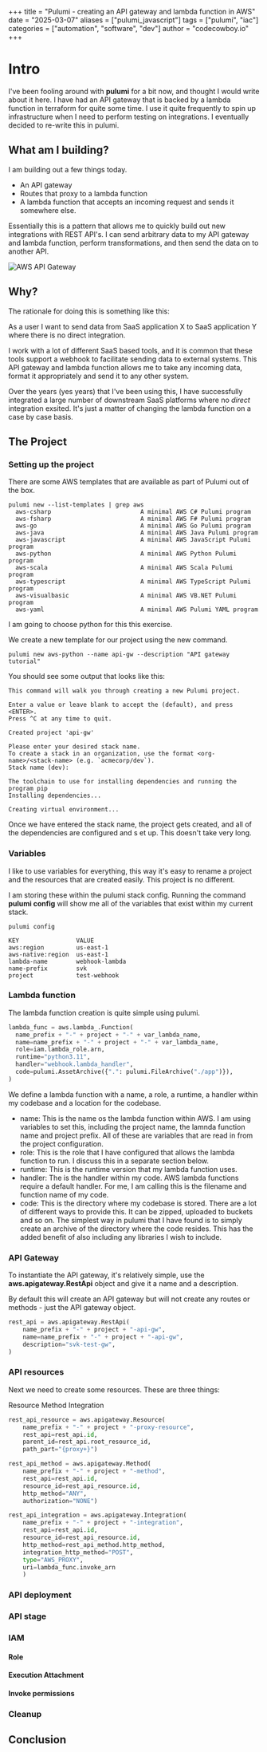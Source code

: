 +++
title = "Pulumi - creating an API gateway and lambda function in AWS"
date = "2025-03-07"
aliases = ["pulumi_javascript"]
tags = ["pulumi", "iac"]
categories = ["automation", "software", "dev"]
author = "codecowboy.io"
+++

# Intro
I've been fooling around with **pulumi** for a bit now, and thought I would write about it here. 
I have had an API gateway that is backed by a lambda function in terraform for quite some time. I use it quite frequently to spin up infrastructure when I need to perform testing on integrations. I eventually decided to re-write this in pulumi. 

## What am I building?
I am building out a few things today. 
- An API gateway
- Routes that proxy to a lambda function
- A lambda function that accepts an incoming request and sends it somewhere else.

Essentially this is a pattern that allows me to quickly build out new integrations with REST API's. 
I can send arbitrary data to my API gateway and lambda function, perform transformations, and then send the data on to another API.

![AWS API Gateway](/images/aws_api_gateway.jpg)

## Why?
The rationale for doing this is something like this:

As a user I want to send data from SaaS application X to SaaS application Y where there is no direct integration.

I work with a lot of different SaaS based tools, and it is common that these tools support a webhook to facilitate sending data to external systems. This API gateway and lambda function allows me to take any incoming data, format it appropriately and send it to any other system.

Over the years (yes years) that I've been using this, I have successfully integrated a large number of downstream SaaS platforms where no *direct* integration exsited. It's just a matter of changing the lambda function on a case by case basis.

## The Project 

### Setting up the project
There are some AWS templates that are available as part of Pulumi out of the box.

```Shell
pulumi new --list-templates | grep aws
  aws-csharp                         A minimal AWS C# Pulumi program
  aws-fsharp                         A minimal AWS F# Pulumi program
  aws-go                             A minimal AWS Go Pulumi program
  aws-java                           A minimal AWS Java Pulumi program
  aws-javascript                     A minimal AWS JavaScript Pulumi program
  aws-python                         A minimal AWS Python Pulumi program
  aws-scala                          A minimal AWS Scala Pulumi program
  aws-typescript                     A minimal AWS TypeScript Pulumi program
  aws-visualbasic                    A minimal AWS VB.NET Pulumi program
  aws-yaml                           A minimal AWS Pulumi YAML program

```

I am going to choose python for this this exercise.

We create a new template for our project using the new command.

```Shell
pulumi new aws-python --name api-gw --description "API gateway tutorial"
```

You should see some output that looks like this:

```Shell
This command will walk you through creating a new Pulumi project.

Enter a value or leave blank to accept the (default), and press <ENTER>.
Press ^C at any time to quit.

Created project 'api-gw'

Please enter your desired stack name.
To create a stack in an organization, use the format <org-name>/<stack-name> (e.g. `acmecorp/dev`).
Stack name (dev):

The toolchain to use for installing dependencies and running the program pip
Installing dependencies...

Creating virtual environment...
```

Once we have entered the stack name, the project gets created, and all of the dependencies are configured and s
et up.
This doesn't take very long.


### Variables
I like to use variables for everything, this way it's easy to rename a project and the resources that are created easily. This project is no different.

I am storing these within the pulumi stack config. Running the command **pulumi config** will show me all of the variables that exist within my current stack.

```Shell
pulumi config

KEY                VALUE
aws:region         us-east-1
aws-native:region  us-east-1
lambda-name        webhook-lambda
name-prefix        svk
project            test-webhook
```

### Lambda function
The lambda function creation is quite simple using pulumi.

```Python
lambda_func = aws.lambda_.Function(
  name_prefix + "-" + project + "-" + var_lambda_name,
  name=name_prefix + "-" + project + "-" + var_lambda_name,
  role=iam.lambda_role.arn,
  runtime="python3.11",
  handler="webhook.lambda_handler",
  code=pulumi.AssetArchive({".": pulumi.FileArchive("./app")}),
)
```

We define a lambda function with a name, a role, a runtime, a handler within my codebase and a location for the codebase.

- name: This is the name os the lambda function within AWS. I am using variables to set this, including the project name, the lamnda function name and project prefix. All of these are variables that are read in from the project configuration.
- role: This is the role that I have configured that allows the lambda function to run. I discuss this in a separate section below.
- runtime: This is the runtime version that my lambda function uses.
- handler: The is the handler within my code. AWS lambda functions require a default handler. For me, I am calling this is the filename and function name of my code.
- code: This is the directory where my codebase is stored. There are a lot of different ways to provide this. It can be zipped, uploaded to buckets and so on. The simplest way in pulumi that I have found is to simply create an archive of the directory where the code resides. This has the added benefit of also including any libraries I wish to include.


### API Gateway
To instantiate the API gateway, it's relatively simple, use the **aws.apigateway.RestApi** object and give it a name and a description.

By default this will create an API gateway but will not create any routes or methods - just the API gateway object.

```Python
rest_api = aws.apigateway.RestApi(
    name_prefix + "-" + project + "-api-gw",
    name=name_prefix + "-" + project + "-api-gw",
    description="svk-test-gw",
)
```

### API resources

Next we need to create some resources. These are three things:

Resource
Method
Integration


```Python
rest_api_resource = aws.apigateway.Resource(
    name_prefix + "-" + project + "-proxy-resource",
    rest_api=rest_api.id,
    parent_id=rest_api.root_resource_id,
    path_part="{proxy+}")

rest_api_method = aws.apigateway.Method(
    name_prefix + "-" + project + "-method",
    rest_api=rest_api.id,
    resource_id=rest_api_resource.id,
    http_method="ANY",
    authorization="NONE")

rest_api_integration = aws.apigateway.Integration(
    name_prefix + "-" + project + "-integration",
    rest_api=rest_api.id,
    resource_id=rest_api_resource.id,
    http_method=rest_api_method.http_method,
    integration_http_method="POST",
    type="AWS_PROXY",
    uri=lambda_func.invoke_arn
    )
```

### API deployment

### API stage

### IAM

#### Role

#### Execution Attachment

#### Invoke permissions


### Cleanup


## Conclusion
